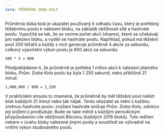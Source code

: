 ```yaml
---
term: PRŮMĚRNÁ DOBA KOLO
---
```


Průměrná doba kola je ukazatel používaný k odhadu času, který je potřebný těžebnímu poolu k nalezení bloku, na základě obtížnosti sítě a hashrate poolu. Vypočítá se tak, že se vezme počet akcií (shares), které se očekávají pro nalezení bloku, a vydělí se hashrate poolu. Například, pokud má těžební pool 200 těžařů a každý z nich generuje průměrně 4 akcie za sekundu, celkový výpočetní výkon poolu je 800 akcií za sekundu:

```text
200 * 4 = 800
```

Předpokládáme-li, že průměrně je potřeba 1 milion akcií k nalezení platného bloku, *Prům. Doba Kola* poolu by byla 1 250 sekund, nebo přibližně 21 minut:

```text
1,000,000 / 800 = 1,250
```

V praktickém smyslu to znamená, že průměrně by měl těžební pool nalézt blok každých 21 minut nebo tak nějak. Tento ukazatel se mění s každou změnou hashrate poolu: zvýšení hashrate snižuje *Prům. Doba Kola*, zatímco její snížení ji prodlužuje. Bude se také měnit s každým periodickým přizpůsobením cíle obtížnosti Bitcoinu (každých 2016 bloků). Toto měření nebere v úvahu bloky nalezené jinými pooly a soustředí se výhradně na vnitřní výkon studovaného poolu.